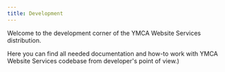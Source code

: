 ```yaml
---
title: Development
---
```


Welcome to the development corner of the YMCA Website Services distribution.

Here you can find all needed documentation and how-to work with YMCA Website Services codebase from developer's point of view.)
